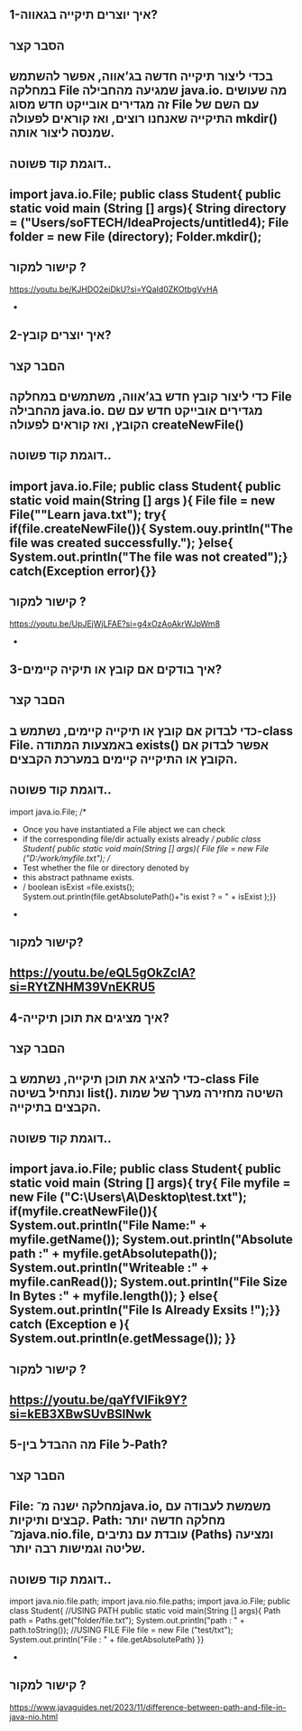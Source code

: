 
1-איך יוצרים תיקייה בגאווה?
-
הסבר קצר 
-
בכדי ליצור תיקייה חדשה בג’אווה, אפשר להשתמש במחלקה File שמגיעה מהחבילה java.io.
מה שעושים זה מגדירים אובייקט חדש מסוג File עם השם של התיקייה שאנחנו רוצים, 
ואז קוראים לפעולה mkdir() שמנסה ליצור אותה.
-
דוגמת קוד פשוטה..
-
import java.io.File;
public class Student{
public static void main (String [] args){
String directory = ("Users/soFTECH/ldeaProjects/untitled4);
File folder = new File (directory);
Folder.mkdir();
-
קישור למקור ?
-
https://youtu.be/KJHDO2eiDkU?si=YQaId0ZKOtbgVvHA  

-
2-איך יוצרים קובץ?
-
   הםבר קצר
-
כדי ליצור קובץ חדש בג’אווה, משתמשים במחלקה File מהחבילה java.io.
מגדירים אובייקט חדש עם שם הקובץ, ואז קוראים לפעולה createNewFile()
-
דוגמת קוד פשוטה..
-
import java.io.File;
public class Student{
public static void main(String [] args ){
File file = new File(""Learn java.txt");
try{
if(file.createNewFile()){
System.ouy.println("The file was created successfully.");
}else{
System.out.println("The file was not created");}
catch(Exception error){}}
-
קישור למקור ?
-
https://youtu.be/UpJEjWjLFAE?si=g4xOzAoAkrWJpWm8  

-
3-איך בודקים אם קובץ או תיקיה קיימים?
-
הםבר קצר   
-
כדי לבדוק אם קובץ או תיקייה קיימים, נשתמש ב-class File.
באמצעות המתודה exists() אפשר לבדוק אם הקובץ או התיקייה קיימים במערכת הקבצים.
-
דוגמת קוד פשוטה..
-
import java.io.File;
/*
* Once you have instantiated a File abject we can check
* if the corresponding file/dir actually exists already 
*/
public class Student{
public static void main(String [] args){
File file = new File ("D:/work/myfile.txt");
/*
* Test whether the file or directory denoted by
* this abstract pathname exists.
* /
boolean isExist =file.exists();
System.out.println(file.getAbsolutePath()+"is exist ? = " + isExist );}}
-
קישור למקור?
-
https://youtu.be/eQL5gOkZcIA?si=RYtZNHM39VnEKRU5  
-
4-איך מציגים את תוכן תיקייה?
-
הםבר קצר   
-
כדי להציג את תוכן תיקייה, נשתמש ב-class File ונתחיל בשיטה list().
השיטה מחזירה מערך של שמות הקבצים בתיקייה.
-
דוגמת קוד פשוטה..
-
import java.io.File;
public class Student{
public static void main (String [] args){
try{
File myfile = new File ("C:\\Users\\A\\Desktop\\test.txt");
if(myfile.creatNewFile()){
System.out.println("File Name:" + myfile.getName());
System.out.println("Absolute path :" + myfile.getAbsolutepath());
System.out.println("Writeable :" + myfile.canRead());
System.out.println("File Size In Bytes :" + myfile.length());
}
else{
System.out.println("File Is Already Exsits !");}}
catch (Exception e ){
System.out.println(e.getMessage());
}}
-
קישור למקור ?
-
https://youtu.be/qaYfVIFik9Y?si=kEB3XBwSUvBSlNwk 
-
5-מה ההבדל בין File ל-Path?
-
הםבר קצר   
-
File: מחלקה ישנה מ־java.io, משמשת לעבודה עם קבצים ותיקיות.
Path: מחלקה חדשה יותר מ־java.nio.file, עובדת עם נתיבים (Paths) ומציעה שליטה וגמישות רבה יותר.
-
דוגמת קוד פשוטה..
-
import java.nio.file.path;
import java.nio.file.paths;
import java.io.File;
public class Student{
//USING PATH
public static void main(String [] args){
Path path = Paths.get("folder/file.txt");
System.out.println("path : " + path.toString());
//USING FILE 
File file = new File ("test/txt");
System.out.println("File : " + file.getAbsolutePath)
}}

-
קישור למקור ?
-
https://www.javaguides.net/2023/11/difference-between-path-and-file-in-java-nio.html 


